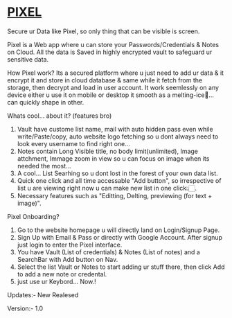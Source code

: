 # [**PIXEL**](https://pixel-io.vercel.app/)
Secure ur Data like Pixel, so only thing that can be visible is screen.


Pixel is a Web app where u can store your Passwords/Credentials & Notes on Cloud. All the data is Saved in highly encrypted vault to safeguard ur sensitive data.

How Pixel work?
Its a secured platform where u just need to add ur data & it encrypt it and store in cloud database & same while it fetch from the storage, then decrypt and load in user account. It work seemlessly on any device either u use it on mobile or desktop it smooth as a melting-ice🧊... can quickly shape in other. 

Whats cool... about it? (features bro)
1. Vault have custome list name, mail with auto hidden pass even while write/Paste/copy, auto website logo fetching so u dont always need to look every username to find right one...
2. Notes contain Long Visible title, no body limit(unlimited), Image attchment, Immage zoom in view so u can focus on image when its needed the most...
3. A cool... List Searhing so u dont lost in the forest of your own data list.
4. Quick one click and all time accessable "Add button", so irrespective of list u are viewing right now u can make new list in one click👆🏻.
5. Necessary features such as "Editting, Delting, previewing (for text + image)".

Pixel Onboarding?
1. Go to the website homepage u will directly land on Login/Signup Page.
2. Sign Up with Email & Pass or directly with Google Account. After signup just login to enter the Pixel interface.
3. You have Vault (List of credentials) & Notes (List of notes) and a SearchBar with Add button on Nav.
4. Select the list Vault or Notes to start adding ur stuff there, then click Add to add a new note or credental.
5. just use ur Keybord... Now.!

Updates:-
New Realesed

Version:-
1.0




